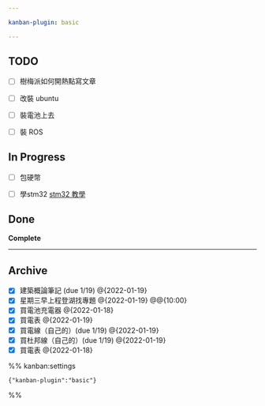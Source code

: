 ```yaml
---

kanban-plugin: basic

---
```


## TODO

- [ ] 樹梅派如何開熱點寫文章
- [ ] 改裝 ubuntu
- [ ] 裝電池上去
- [ ] 裝 ROS


## In Progress

- [ ] 包硬幣
- [ ] 學stm32 [stm32 教學](https://ithelp.ithome.com.tw/articles/10264112)


## Done

**Complete**


***

## Archive

- [x] 建築概論筆記 (due 1/19) @{2022-01-19}
- [x] 星期三早上程登湖找專題 @{2022-01-19} @@{10:00}
- [x] 買電池充電器 @{2022-01-18}
- [x] 買電表 @{2022-01-19}
- [x] 買電線（自己的）(due 1/19) @{2022-01-19}
- [x] 買杜邦線（自己的）(due 1/19) @{2022-01-19}
- [x] 買電表 @{2022-01-18}

%% kanban:settings
```
{"kanban-plugin":"basic"}
```
%%